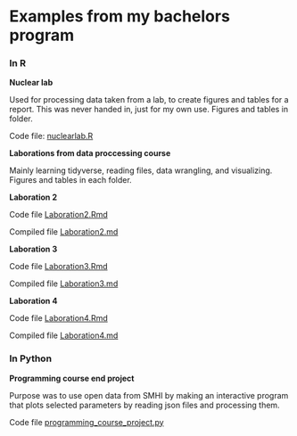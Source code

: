# Examples from my bachelors program

### In R

**Nuclear lab**

Used for processing data taken from a lab, to create figures and tables for a report. This was never handed in, just for my own use. Figures and tables in folder. 

Code file: [nuclearlab.R](nuclear_lab/nuclearlab.R)

**Laborations from data proccessing course**

Mainly learning tidyverse, reading files, data wrangling, and visualizing. Figures and tables in each folder. 

**Laboration 2**

Code file [Laboration2.Rmd](laboration2_files/Laboration2.Rmd)

Compiled file [Laboration2.md](laboration2_files/Laboration2.md)

**Laboration 3**

Code file [Laboration3.Rmd](laboration3_files/laboration3.Rmd)

Compiled file [Laboration3.md](laboration3_files/laboration3.md)

**Laboration 4**

Code file [Laboration4.Rmd](laboration4_files/laboration4.Rmd)

Compiled file [Laboration4.md](laboration4_files/laboration4.md)

### In Python

**Programming course end project**

Purpose was to use open data from SMHI by making an interactive program that plots selected parameters by reading json files and processing them. 

Code file [programming_course_project.py](programming_course_project/programming_course_project.py)
